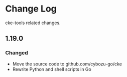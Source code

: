 # Change Log

cke-tools related changes.

## 1.19.0

### Changed

- Move the source code to github.com/cybozu-go/cke
- Rewrite Python and shell scripts in Go
